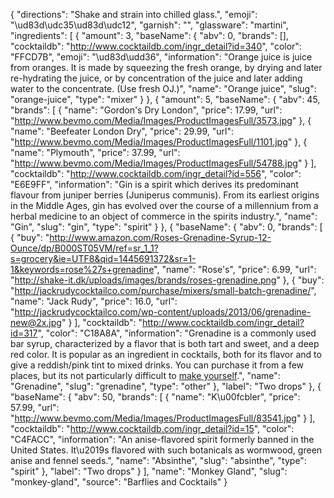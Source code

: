 {
    "directions": "Shake and strain into chilled glass.",
    "emoji": "\ud83d\udc35\ud83d\udc12",
    "garnish": "",
    "glassware": "martini",
    "ingredients": [
        {
            "amount": 3,
            "baseName": {
                "abv": 0,
                "brands": [],
                "cocktaildb": "http://www.cocktaildb.com/ingr_detail?id=340",
                "color": "FFCD7B",
                "emoji": "\ud83d\udd36",
                "information": "Orange juice is juice from oranges. It is made by squeezing the fresh orange, by drying and later re-hydrating the juice, or by concentration of the juice and later adding water to the concentrate. (Use fresh OJ.)",
                "name": "Orange juice",
                "slug": "orange-juice",
                "type": "mixer"
            }
        },
        {
            "amount": 5,
            "baseName": {
                "abv": 45,
                "brands": [
                    {
                        "name": "Gordon's Dry London",
                        "price": 17.99,
                        "url": "http://www.bevmo.com/Media/Images/ProductImagesFull/3573.jpg"
                    },
                    {
                        "name": "Beefeater London Dry",
                        "price": 29.99,
                        "url": "http://www.bevmo.com/Media/Images/ProductImagesFull/1101.jpg"
                    },
                    {
                        "name": "Plymouth",
                        "price": 37.99,
                        "url": "http://www.bevmo.com/Media/Images/ProductImagesFull/54788.jpg"
                    }
                ],
                "cocktaildb": "http://www.cocktaildb.com/ingr_detail?id=556",
                "color": "E6E9FF",
                "information": "Gin is a spirit which derives its predominant flavour from juniper berries (Juniperus communis). From its earliest origins in the Middle Ages, gin has evolved over the course of a millennium from a herbal medicine to an object of commerce in the spirits industry.",
                "name": "Gin",
                "slug": "gin",
                "type": "spirit"
            }
        },
        {
            "baseName": {
                "abv": 0,
                "brands": [
                    {
                        "buy": "http://www.amazon.com/Roses-Grenadine-Syrup-12-Ounce/dp/B000ST05VM/ref=sr_1_1?s=grocery&ie=UTF8&qid=1445691372&sr=1-1&keywords=rose%27s+grenadine",
                        "name": "Rose's",
                        "price": 6.99,
                        "url": "http://shake-it.dk/uploads/images/brands/roses-grenadine.png"
                    },
                    {
                        "buy": "http://jackrudycocktailco.com/purchase/mixers/small-batch-grenadine/",
                        "name": "Jack Rudy",
                        "price": 16.0,
                        "url": "http://jackrudycocktailco.com/wp-content/uploads/2013/06/grenadine-new@2x.jpg"
                    }
                ],
                "cocktaildb": "http://www.cocktaildb.com/ingr_detail?id=317",
                "color": "C18A8A",
                "information": "Grenadine is a commonly used bar syrup, characterized by a flavor that is both tart and sweet, and a deep red color. It is popular as an ingredient in cocktails, both for its flavor and to give a reddish/pink tint to mixed drinks.  You can purchase it from a few places, but its not particularly difficult to [make yourself](http://www.thekitchn.com/how-to-make-homemade-grenadine-cooking-lessons-from-the-kitchn-187983).",
                "name": "Grenadine",
                "slug": "grenadine",
                "type": "other"
            },
            "label": "Two drops"
        },
        {
            "baseName": {
                "abv": 50,
                "brands": [
                    {
                        "name": "K\u00fcbler",
                        "price": 57.99,
                        "url": "http://www.bevmo.com/Media/Images/ProductImagesFull/83541.jpg"
                    }
                ],
                "cocktaildb": "http://www.cocktaildb.com/ingr_detail?id=15",
                "color": "C4FACC",
                "information": "An anise-flavored spirit formerly banned in the United States. It\u2019s flavored with such botanicals as wormwood, green anise and fennel seeds.",
                "name": "Absinthe",
                "slug": "absinthe",
                "type": "spirit"
            },
            "label": "Two drops"
        }
    ],
    "name": "Monkey Gland",
    "slug": "monkey-gland",
    "source": "Barflies and Cocktails"
}